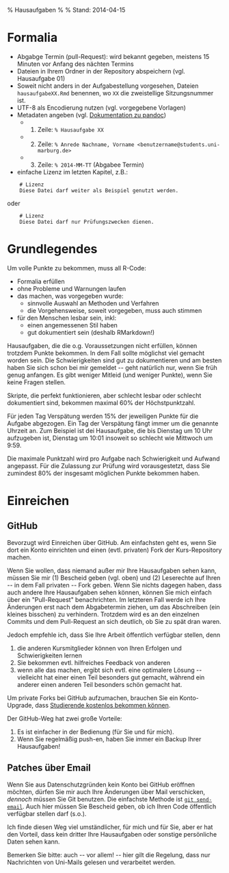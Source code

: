 % Hausaufgaben 
% 
% Stand: 2014-04-15

# Formalia
* Abgabge Termin (pull-Request): wird bekannt gegeben, meistens 15 Minuten vor Anfang des nächten Termins
* Dateien in Ihrem Ordner in der Repository abspeichern (vgl. Hausaufgabe 01)
* Soweit nicht anders in der Aufgabestellung vorgesehen, Dateien `hausaufgabeXX.Rmd` benennen, wo `XX` die zweistellige Sitzungsnummer ist.
* UTF-8 als Encodierung nutzen (vgl. vorgegebene Vorlagen)
* Metadaten angeben (vgl. [Dokumentation zu pandoc](http://johnmacfarlane.net/pandoc/README.html#title-block))  
    - 1. Zeile: `% Hausaufgabe XX`
    - 2. Zeile: `% Anrede Nachname, Vorname <benutzername@students.uni-marburg.de>`
    - 3. Zeile: `% 2014-MM-TT` (Abgabee Termin)
* einfache Lizenz im letzten Kapitel, z.B.: 
```
    # Lizenz
    Diese Datei darf weiter als Beispiel genutzt werden.
```
oder
```
    # Lizenz
    Diese Datei darf nur Prüfungszwecken dienen.
```

# Grundlegendes
Um volle Punkte zu bekommen, muss all R-Code:

* Formalia erfüllen
* ohne Probleme und Warnungen laufen  
* das machen, was vorgegeben wurde:  
    - sinnvolle Auswahl an Methoden und Verfahren
    - die Vorgehensweise, soweit vorgegeben, muss auch stimmen  
* für den Menschen lesbar sein, inkl:  
    - einen angemessenen Stil haben
    - gut dokumentiert sein (deshalb RMarkdown!)
    
Hausaufgaben, die die o.g. Voraussetzungen nicht erfüllen, können trotzdem Punkte bekommen. In dem Fall sollte möglichst viel gemacht worden sein. Die Schwierigkeiten sind gut zu dokumentieren und am besten haben Sie sich schon bei mir gemeldet -- geht natürlich nur, wenn Sie früh genug anfangen. Es gibt weniger Mitleid (und weniger Punkte), wenn Sie keine Fragen stellen.

Skripte, die perfekt funktionieren, aber schlecht lesbar oder schlecht dokumentiert sind, bekommen maximal 60% der Höchstpunktzahl.

Für jeden Tag Verspätung werden 15% der jeweiligen Punkte für die Aufgabe abgezogen. Ein Tag der Verspätung fängt immer um die genannte Uhrzeit an. Zum Beispiel ist dei Hausaufgabe, die bis Dienstag um 10 Uhr aufzugeben ist, Dienstag um 10:01 insoweit so schlecht wie Mittwoch um 9:59.

Die maximale Punktzahl wird pro Aufgabe nach Schwierigkeit und Aufwand angepasst. Für die Zulassung zur Prüfung wird vorausgestetzt, dass Sie zumindest 80% der insgesamt möglichen Punkte bekommen haben.

# Einreichen

## GitHub
Bevorzugt wird Einreichen über GitHub. Am einfachsten geht es, wenn Sie dort ein Konto einrichten und einen (evtl. privaten) Fork der Kurs-Repository machen.

Wenn Sie wollen, dass niemand außer mir Ihre Hausaufgaben sehen kann, müssen Sie mir (1) Bescheid geben (vgl. oben) und (2) Leserechte auf Ihren -- in dem Fall privaten -- Fork geben. Wenn Sie nichts dagegen haben, dass auch andere Ihre Hausaufgaben sehen können, können Sie mich einfach über ein "Pull-Request" benachrichten. Im letzteren Fall werde ich Ihre Änderungen erst nach dem Abgabetermin ziehen, um das Abschreiben (ein kleines bisschen) zu verhindern. Trotzdem wird es an den einzelnen Commits und dem Pull-Request an sich deutlich, ob Sie zu spät dran waren.

Jedoch empfehle ich, dass Sie Ihre Arbeit öffentlich verfügbar stellen, denn 

1. die anderen Kursmitglieder können von Ihren Erfolgen und Schwierigkeiten lernen
2. Sie bekommen evtl. hilfreiches Feedback von anderen
3. wenn alle das machen, ergibt sich evtl. eine optimalere Lösung -- vielleicht hat einer einen Teil besonders gut gemacht, während ein anderer einen anderen Teil besonders schön gemacht hat.

Um private Forks bei GitHub aufzumachen, brauchen Sie ein Konto-Upgrade, dass [Studierende kostenlos bekommen können](https://education.github.com/).

Der GitHub-Weg hat zwei große Vorteile: 

1. Es ist einfacher in der Bedienung (für Sie und für mich).
2. Wenn Sie regelmäßig push-en, haben Sie immer ein Backup Ihrer Hausaufgaben!

## Patches über Email
Wenn Sie aus Datenschutzgründen kein Konto bei GitHub eröffnen möchten, dürfen Sie mir auch Ihre Änderungen über Mail verschicken, *dennoch* müssen Sie Git benutzen. Die einfachste Methode ist [`git send-email`](http://git-scm.com/docs/git-send-email). Auch hier müssen Sie Bescheid geben, ob ich Ihren Code öffentlich verfügbar stellen darf (s.o.).

Ich finde diesen Weg viel umständlicher, für mich und für Sie, aber er hat den Vorteil, dass kein dritter Ihre Hausaufgaben oder sonstige persönliche Daten sehen kann.

Bemerken Sie bitte: auch -- vor allem! -- hier gilt die Regelung, dass nur Nachrichten von Uni-Mails gelesen und verarbeitet werden.
